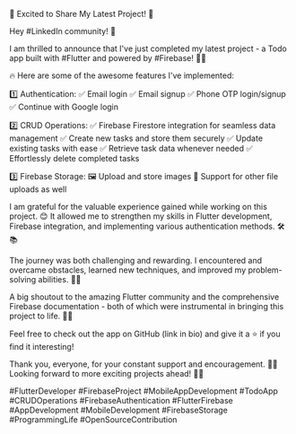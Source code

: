 🚀 Excited to Share My Latest Project! 🚀

Hey #LinkedIn community! 👋

I am thrilled to announce that I've just completed my latest project - a Todo app built with #Flutter and powered by #Firebase! 📱💨

🔥 Here are some of the awesome features I've implemented:

1️⃣ Authentication:
✅ Email login
✅ Email signup
✅ Phone OTP login/signup
✅ Continue with Google login

2️⃣ CRUD Operations:
✅ Firebase Firestore integration for seamless data management
✅ Create new tasks and store them securely
✅ Update existing tasks with ease
✅ Retrieve task data whenever needed
✅ Effortlessly delete completed tasks

3️⃣ Firebase Storage:
🖼️ Upload and store images
📁 Support for other file uploads as well

I am grateful for the valuable experience gained while working on this project. 😊 It allowed me to strengthen my skills in Flutter development, Firebase integration, and implementing various authentication methods. 🛠️📚

The journey was both challenging and rewarding. I encountered and overcame obstacles, learned new techniques, and improved my problem-solving abilities. 🚧🎯

A big shoutout to the amazing Flutter community and the comprehensive Firebase documentation - both of which were instrumental in bringing this project to life. 🙌📖

Feel free to check out the app on GitHub (link in bio) and give it a ⭐️ if you find it interesting!

Thank you, everyone, for your constant support and encouragement. 💙🤗 Looking forward to more exciting projects ahead! 🚀✨

#FlutterDeveloper #FirebaseProject #MobileAppDevelopment #TodoApp #CRUDOperations #FirebaseAuthentication #FlutterFirebase #AppDevelopment #MobileDevelopment #FirebaseStorage #ProgrammingLife #OpenSourceContribution
